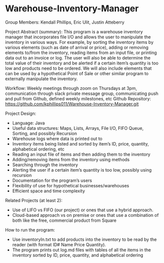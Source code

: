 # Warehouse-Inventory-Manager

Group Members: 
Kendall Phillips, Eric Ulit, Justin Atteberry

Project Abstract (summary): 
This program is a warehouse inventory manager that incorporates file I/O and allows the user to manipulate the inventory in various ways. For example, by sorting the inventory items by various elements (such as date of arrival or price), adding or removing elements to/from the inventory, reading items from an input file, or printing data out to an invoice or log. The user will also be able to determine the total value of their inventory and be alerted if a certain item’s quantity is too low and products need to be ordered. We will also include elements that can be used by a hypothetical Point of Sale or other similar program to externally manipulate the inventory. 

Workflow: Weekly meetings through zoom on Thursdays at 3pm, communication through slack private message group, communicating push and pull from Github, defined weekly milestones, etc
Github Repository: https://github.com/kphillips011/Warehouse-Inventory-Manager.git

Project Design:
* Language: Java
* Useful data structures: Maps, Lists, Arrays, File I/O, FIFO Queue, Sorting, and possibly Recursion
* Warehouse logs where data is printed out to
* Inventory items being listed and sorted by item’s ID, price, quantity, alphabetical ordering, etc
* Reading an input file of items and then adding them to the inventory
* Adding/removing items from the inventory using methods
* Searching through the inventory
* Alerting the user if a certain item’s quantity is too low, possibly using recursion
* Documentation for the program’s users
* Flexibility of use for hypothetical businesses/warehouses
* Efficient space and time complexity

Related Projects (at least 2):
* Use of LIFO vs FIFO (our project) or ones that use a hybrid approach. 
* Cloud-based approach vs on premise or ones that use a combination of both like the free, commercial product from Square

How to run the program:  
* Use inventoryIn.txt to add products into the inventory to be read by the reader (with format ID# Name Price Quantity).
* The program prints out log.md files with tables of all the items in the inventory sorted by ID, price, quantity, and alphabetical ordering




